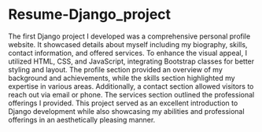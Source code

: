# Resume-Django_project

The first Django project I developed was a comprehensive personal profile website. It showcased details about myself including my biography, skills, contact information, and offered services. To enhance the visual appeal, I utilized HTML, CSS, and JavaScript, integrating Bootstrap classes for better styling and layout. The profile section provided an overview of my background and achievements, while the skills section highlighted my expertise in various areas. Additionally, a contact section allowed visitors to reach out via email or phone. The services section outlined the professional offerings I provided. This project served as an excellent introduction to Django development while also showcasing my abilities and professional offerings in an aesthetically pleasing manner.


